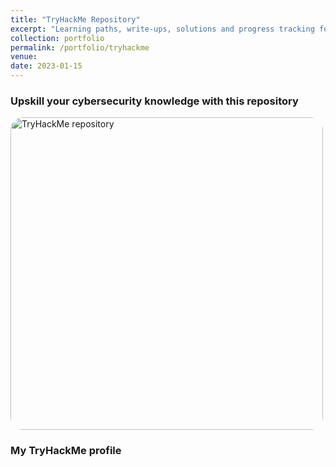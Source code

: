 ```yaml
---
title: "TryHackMe Repository"
excerpt: "Learning paths, write-ups, solutions and progress tracking for <a href='https://tryhackme.com' target='_blank'>TryHackMe</a>.<br><br><a href='https://github.com/migueltc13/tryhackme' target='_blank'><img style='width:500px; border-radius: 20px;' alt='TryHackMe repository' src='https://opengraph.githubassets.com/e83097977ebfe30ca990eb5a28c09d13a7d1381a02119152ff282949cc5dbbad/migueltc13/TryHackMe'></a>"
collection: portfolio
permalink: /portfolio/tryhackme
venue:
date: 2023-01-15
---
```


### Upskill your cybersecurity knowledge with this repository

<a href='https://github.com/migueltc13/tryhackme' target='_blank'><img style='width:500px; border-radius: 20px;' alt='TryHackMe repository' src='https://opengraph.githubassets.com/e83097977ebfe30ca990eb5a28c09d13a7d1381a02119152ff282949cc5dbbad/migueltc13/TryHackMe'></a>

### My TryHackMe profile

<script src="https://tryhackme.com/badge/1134216"></script>
